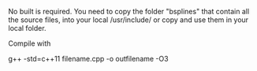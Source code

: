 No built is required. You need to copy the folder "bsplines" that contain all the source files, into your local /usr/include/ or copy and use them in your local folder.  


Compile with 

g++ -std=c++11 filename.cpp -o outfilename -O3 


